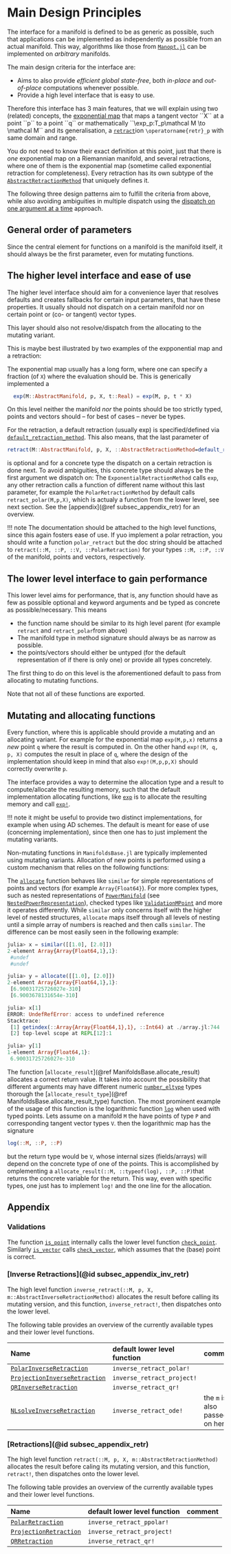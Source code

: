 # Main Design Principles

The interface for a manifold is defined to be as generic as possible, such that applications can be implemented as independently as possible from an actual manifold.
This way, algorithms like those from [`Manopt.jl`](https://manoptjl.org) can be implemented on _arbitrary_ manifolds.

The main design criteria for the interface are:

* Aims to also provide _efficient_ _global state-free_, both _in-place_ and _out-of-place_ computations whenever possible.
* Provide a high level interface that is easy to use.

Therefore this interface has 3 main features, that we will explain using two (related)
concepts, the [exponential map](https://en.wikipedia.org/wiki/Exponential_map_(Riemannian_geometry)) that maps a tangent vector ``X`` at a point ``p`` to a point ``q`` or mathematically ``\exp_p:T_p\mathcal M \to \mathcal M`` and its generalisation, a [`retract`](@ref)ion ``\operatorname{retr}_p`` with same domain and range.

You do not need to know their exact definition at this point, just that there is _one_ exponential map on a Riemannian manifold, and several retractions, where one of them is the exponential map (sometime called exponential retraction for completeness). Every retraction has its own subtype of the [`AbstractRetractionMethod`](@ref) that uniquely defines it.

The following three design patterns aim to fulfill the criteria from above, while
also avoiding ambiguities in multiple dispatch using the [dispatch on one argument at a time](https://docs.julialang.org/en/v1/manual/methods/#Dispatch-on-one-argument-at-a-time) approach.

## General order of parameters

Since the central element for functions on a manifold is the manifold itself, it should always be the first parameter, even for mutating functions.

## The higher level interface and ease of use

The higher level interface should aim for a convenience layer that resolves defaults and
creates fallbacks for certain input parameters, that have these properties.
It usually should not dispatch on a certain manifold nor on certain point or (co- or tangent) vector types.

This layer should also not resolve/dispatch from the allocating to the mutating variant.

This is maybe best illustrated by two examples of the expponential map and a retraction:

The exponential map usually has a long form, where one can specify a fraction (of `X`) where the evaluation should be. This is generically implemented a

```julia
  exp(M::AbstractManifold, p, X, t::Real) = exp(M, p, t * X)
```

On this level neither the manifold _nor_ the points should be too strictly typed, points and vectors should – for best of cases – never be types.

For the retraction, a default retraction (usually exp) is specified/defined via [`default_retraction_method`](@ref).
This also means, that the last parameter of

```julia
retract(M::AbstractManifold, p, X, ::AbstractRetractionMethod=default_retraction_method(M))
```

is optional and for a concrete type the dispatch on a certain retraction is done next.
To avoid ambiguities, this concrete type should always be the first argument we dispatch on:
The `ExponentialRetractionMethod` calls `exp`, any other retraction calls a function of different name without this last parameter, for example the `PolarRetractionMethod` by default calls `retract_polar(M,p,X)`, which is actualy a function from the lower level, see next section. See the [appendix](@ref subsec_appendix_retr) for an overview.

!!! note
    The documentation should be attached to the high level functions, since this again fosters ease of use.
    If yuo implement a polar retraction, you should write a function `polar_retract` but the doc string should be attached to `retract(::M, ::P, ::V, ::PolarRetraction)` for your types `::M, ::P, ::V` of the manifold, points and vectors, respectively.

## The lower level interface to gain performance

This lower level aims for performance, that is, any function should have as few as possible optional and keyword arguments
and be typed as concrete as possible/necessary. This means

* the function name should be similar to its high level parent (for example `retract` and `retract_polar`from above)
* The manifold type in method signature should always be as narrow as possible.
* the points/vectors should either be untyped (for the default representation of if there is only one) or provide all types concretely.

The first thing to do on this level is the aforementioned default to pass from allocating to mutating functions.

Note that not all of these functions are exported.

## Mutating and allocating functions

Every function, where this is applicable should provide a mutating and an allocating variant.
For example for the exponential map `exp(M,p,x)` returns a _new_ point `q` where the result is computed in.
On the other hand `exp!(M, q, p, X)` computes the result in place of `q`, where the design of the implementation
should keep in mind that also `exp!(M,p,p,X)` should correctly overwrite `p`.

The interface provides a way to determine the allocation type and a result to compute/allocate
the resulting memory, such that the default implementation allocating functions, like [`exp`](@ref) is to allocate the resulting memory and call [`exp!`](@ref).

!!! note
    it might be useful to provide two distinct implementations, for example when using AD schemes.
    The default is meant for ease of use (concerning implementation), since then one has to just implement the mutating variants.

Non-mutating functions in `ManifoldsBase.jl` are typically implemented using mutating variants.
Allocation of new points is performed using a custom mechanism that relies on the following functions:

The [`allocate`](@ref) function behaves like `similar` for simple representations of points and vectors (for example `Array{Float64}`).
For more complex types, such as nested representations of [`PowerManifold`](@ref) (see [`NestedPowerRepresentation`](@ref)), checked types like [`ValidationMPoint`](@ref) and more it operates differently.
While `similar` only concerns itself with the higher level of nested structures, `allocate` maps itself through all levels of nesting until a simple array of numbers is reached and then calls `similar`.
The difference can be most easily seen in the following example:

```julia
julia> x = similar([[1.0], [2.0]])
2-element Array{Array{Float64,1},1}:
 #undef
 #undef

julia> y = allocate([[1.0], [2.0]])
2-element Array{Array{Float64,1},1}:
 [6.90031725726027e-310]
 [6.9003678131654e-310]

julia> x[1]
ERROR: UndefRefError: access to undefined reference
Stacktrace:
 [1] getindex(::Array{Array{Float64,1},1}, ::Int64) at ./array.jl:744
 [2] top-level scope at REPL[12]:1

julia> y[1]
1-element Array{Float64,1}:
 6.90031725726027e-310
```

The function [`allocate_result`](@ref ManifoldsBase.allocate_result) allocates a correct return value. It takes into account the possibility that different arguments may have different numeric [`number_eltype`](@ref) types thorough the [`allocate_result_type`](@ref ManifoldsBase.allocate_result_type) function.
The most prominent example of the usage of this function is the logarithmic function [`log`](@ref) when used with typed points.
Lets assume on a manifold `M` the have points of type `P` and corresponding tangent vector types `V`.
then the logarithmic map has the signature

```julia
log(::M, ::P, ::P)
```

but the return type would be ``V``, whose internal sizes (fields/arrays) will depend on the concrete type of one of the points. This is accomplished by omplementing a `allocate_result(::M, ::typeof(log), ::P, ::P)`that returns the concrete variable for the return. This way, even with specific types, one just has to implement `log!` and the one line for the allocation.

## Appendix

### Validations

The function [`is_point`](@ref) internally calls the lower level function [`check_point`](@ref). Similarly [`is_vector`](@ref) calls [`check_vector`](@ref), which assumes that the (base) point is correct.

### [Inverse Retractions](@id subsec_appendix_inv_retr)

The high level function `inverse_retract(::M, p, X, m::AbstractInverseRetractionMethod)`
allocates the result before calling its mutating version, and this function, `inverse_retract!`, then dispatches onto the lower level.

The following table provides an overview of the currently available types and their lower level functions.

| Name | default lower level function | comment |
| :--- | :----------------------------- | :----- |
| [`PolarInverseRetraction`](@ref) | `inverse_retract_polar!` |
| [`ProjectionInverseRetraction`](@ref) | `inverse_retract_project!` |
| [`QRInverseRetraction`](@ref) | `inverse_retract_qr!` |
| [`NLsolveInverseRetraction`](@ref) | `inverse_retract_ode!` | the `m` is also passed on here. |

### [Retractions](@id subsec_appendix_retr)

The high level function `retract(::M, p, X, m::AbstractRetractionMethod)`
allocates the result before caling its mutating version, and this function, `retract!`, then dispatches onto the lower level.

The following table provides an overview of the currently available types and their lower level functions.

| Name | default lower level function | comment |
| :--- | :----------------------------- | :----- |
| [`PolarRetraction`](@ref) | `inverse_retract_ppolar!` |
| [`ProjectionRetraction`](@ref) | `inverse_retract_project!` |
| [`QRRetraction`](@ref) | `inverse_retract_qr!` |
